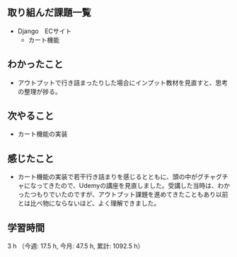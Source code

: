 ## 取り組んだ課題一覧
- Django　ECサイト
    - カート機能

## わかったこと
- アウトプットで行き詰まったりした場合にインプット教材を見直すと、思考の整理が捗る。

## 次やること
- カート機能の実装

## 感じたこと
- カート機能の実装で若干行き詰まりを感じるとともに、頭の中がグチャグチャになってきたので、Udemyの講座を見直しました。受講した当時は、わかったつもりでいたのですが、アウトプット課題を進めてきたこともあり以前とは比べ物にならないほど、よく理解できました。
    
## 学習時間
3 h （今週: 17.5 h, 今月: 47.5 h, 累計: 1092.5 h）